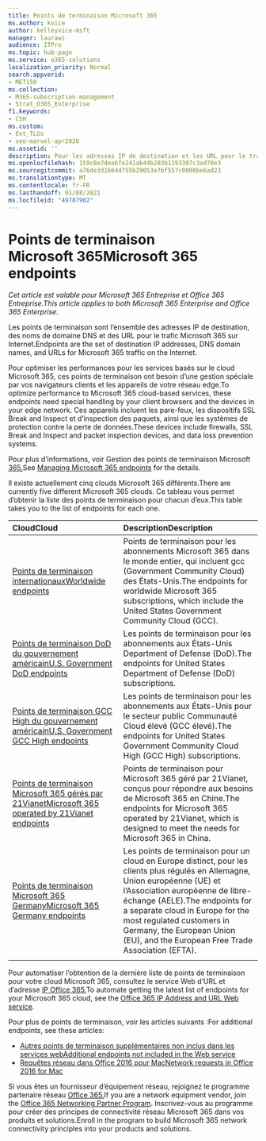 ```yaml
---
title: Points de terminaison Microsoft 365
ms.author: kvice
author: kelleyvice-msft
manager: laurawi
audience: ITPro
ms.topic: hub-page
ms.service: o365-solutions
localization_priority: Normal
search.appverid:
- MET150
ms.collection:
- M365-subscription-management
- Strat_O365_Enterprise
f1.keywords:
- CSH
ms.custom:
- Ent_TLGs
- seo-marvel-apr2020
ms.assetid: ''
description: Pour les adresses IP de destination et les URL pour le trafic Microsoft 365, utilisez cette liste d’articles pour les points de terminaison Internet des différents clouds Microsoft 365.
ms.openlocfilehash: 159c8e7dea6fe241ab44b283b1193397c3ad70e3
ms.sourcegitcommit: a76de3d1604d755b29053e7bf557c0008be6ad23
ms.translationtype: MT
ms.contentlocale: fr-FR
ms.lasthandoff: 01/08/2021
ms.locfileid: "49787902"
---
```

# <a name="microsoft-365-endpoints"></a><span data-ttu-id="2821f-103">Points de terminaison Microsoft 365</span><span class="sxs-lookup"><span data-stu-id="2821f-103">Microsoft 365 endpoints</span></span>

<span data-ttu-id="2821f-104">*Cet article est valable pour Microsoft 365 Entreprise et Office 365 Entreprise.*</span><span class="sxs-lookup"><span data-stu-id="2821f-104">*This article applies to both Microsoft 365 Enterprise and Office 365 Enterprise.*</span></span>

<span data-ttu-id="2821f-105">Les points de terminaison sont l’ensemble des adresses IP de destination, des noms de domaine DNS et des URL pour le trafic Microsoft 365 sur Internet.</span><span class="sxs-lookup"><span data-stu-id="2821f-105">Endpoints are the set of destination IP addresses, DNS domain names, and URLs for Microsoft 365 traffic on the Internet.</span></span> 

<span data-ttu-id="2821f-106">Pour optimiser les performances pour les services basés sur le cloud Microsoft 365, ces points de terminaison ont besoin d’une gestion spéciale par vos navigateurs clients et les appareils de votre réseau edge.</span><span class="sxs-lookup"><span data-stu-id="2821f-106">To optimize performance to Microsoft 365 cloud-based services, these endpoints need special handling by your client browsers and the devices in your edge network.</span></span> <span data-ttu-id="2821f-107">Ces appareils incluent les pare-feux, les dispositifs SSL Break and Inspect et d’inspection des paquets, ainsi que les systèmes de protection contre la perte de données.</span><span class="sxs-lookup"><span data-stu-id="2821f-107">These devices include firewalls, SSL Break and Inspect and packet inspection devices, and data loss prevention systems.</span></span>

<span data-ttu-id="2821f-108">Pour plus d’informations, voir Gestion des points de terminaison Microsoft [365.](managing-office-365-endpoints.md)</span><span class="sxs-lookup"><span data-stu-id="2821f-108">See [Managing Microsoft 365 endpoints](managing-office-365-endpoints.md) for the details.</span></span>

<span data-ttu-id="2821f-109">Il existe actuellement cinq clouds Microsoft 365 différents.</span><span class="sxs-lookup"><span data-stu-id="2821f-109">There are currently five different Microsoft 365 clouds.</span></span> <span data-ttu-id="2821f-110">Ce tableau vous permet d’obtenir la liste des points de terminaison pour chacun d’eux.</span><span class="sxs-lookup"><span data-stu-id="2821f-110">This table takes you to the list of endpoints for each one.</span></span>

| <span data-ttu-id="2821f-111">Cloud</span><span class="sxs-lookup"><span data-stu-id="2821f-111">Cloud</span></span> | <span data-ttu-id="2821f-112">Description</span><span class="sxs-lookup"><span data-stu-id="2821f-112">Description</span></span> |
|:-------|:-----|
| [<span data-ttu-id="2821f-113">Points de terminaison internationaux</span><span class="sxs-lookup"><span data-stu-id="2821f-113">Worldwide endpoints</span></span>](urls-and-ip-address-ranges.md) | <span data-ttu-id="2821f-114">Points de terminaison pour les abonnements Microsoft 365 dans le monde entier, qui incluent gcc (Government Community Cloud) des États-Unis.</span><span class="sxs-lookup"><span data-stu-id="2821f-114">The endpoints for worldwide Microsoft 365 subscriptions, which include the United States Government Community Cloud (GCC).</span></span> |
| [<span data-ttu-id="2821f-115">Points de terminaison DoD du gouvernement américain</span><span class="sxs-lookup"><span data-stu-id="2821f-115">U.S. Government DoD endpoints</span></span>](microsoft-365-u-s-government-dod-endpoints.md) | <span data-ttu-id="2821f-116">Les points de terminaison pour les abonnements aux États-Unis Department of Defense (DoD).</span><span class="sxs-lookup"><span data-stu-id="2821f-116">The endpoints for United States Department of Defense (DoD) subscriptions.</span></span> |
| [<span data-ttu-id="2821f-117">Points de terminaison GCC High du gouvernement américain</span><span class="sxs-lookup"><span data-stu-id="2821f-117">U.S. Government GCC High endpoints</span></span>](microsoft-365-u-s-government-gcc-high-endpoints.md) | <span data-ttu-id="2821f-118">Les points de terminaison pour les abonnements aux États-Unis pour le secteur public Communauté Cloud élevé (GCC élevé).</span><span class="sxs-lookup"><span data-stu-id="2821f-118">The endpoints for United States Government Community Cloud High (GCC High) subscriptions.</span></span> |
| [<span data-ttu-id="2821f-119">Points de terminaison Microsoft 365 gérés par 21Vianet</span><span class="sxs-lookup"><span data-stu-id="2821f-119">Microsoft 365 operated by 21Vianet endpoints</span></span>](urls-and-ip-address-ranges-21vianet.md) | <span data-ttu-id="2821f-120">Points de terminaison pour Microsoft 365 géré par 21Vianet, conçus pour répondre aux besoins de Microsoft 365 en Chine.</span><span class="sxs-lookup"><span data-stu-id="2821f-120">The endpoints for Microsoft 365 operated by 21Vianet, which is designed to meet the needs for Microsoft 365 in China.</span></span> |
| [<span data-ttu-id="2821f-121">Points de terminaison Microsoft 365 Germany</span><span class="sxs-lookup"><span data-stu-id="2821f-121">Microsoft 365 Germany endpoints</span></span>](microsoft-365-germany-endpoints.md) | <span data-ttu-id="2821f-122">Les points de terminaison pour un cloud en Europe distinct, pour les clients plus régulés en Allemagne, Union européenne (UE) et l’Association européenne de libre-échange (AELE).</span><span class="sxs-lookup"><span data-stu-id="2821f-122">The endpoints for a separate cloud in Europe for the most regulated customers in Germany, the European Union (EU), and the European Free Trade Association (EFTA).</span></span> |
|||

<span data-ttu-id="2821f-123">Pour automatiser l’obtention de la dernière liste de points de terminaison pour votre cloud Microsoft 365, consultez le service Web d’URL et d’adresse [IP Office 365.](microsoft-365-ip-web-service.md)</span><span class="sxs-lookup"><span data-stu-id="2821f-123">To automate getting the latest list of endpoints for your Microsoft 365 cloud, see the [Office 365 IP Address and URL Web service](microsoft-365-ip-web-service.md).</span></span>

<span data-ttu-id="2821f-124">Pour plus de points de terminaison, voir les articles suivants :</span><span class="sxs-lookup"><span data-stu-id="2821f-124">For additional endpoints, see these articles:</span></span>

- [<span data-ttu-id="2821f-125">Autres points de terminaison supplémentaires non inclus dans les services web</span><span class="sxs-lookup"><span data-stu-id="2821f-125">Additional endpoints not included in the Web service</span></span>](additional-office365-ip-addresses-and-urls.md)
- [<span data-ttu-id="2821f-126">Requêtes réseau dans Office 2016 pour Mac</span><span class="sxs-lookup"><span data-stu-id="2821f-126">Network requests in Office 2016 for Mac</span></span>](network-requests-in-office-2016-for-mac.md)

<span data-ttu-id="2821f-127">Si vous êtes un fournisseur d’équipement réseau, rejoignez le programme partenaire réseau [Office 365.](microsoft-365-networking-partner-program.md)</span><span class="sxs-lookup"><span data-stu-id="2821f-127">If you are a network equipment vendor, join the [Office 365 Networking Partner Program](microsoft-365-networking-partner-program.md).</span></span> <span data-ttu-id="2821f-128">Inscrivez-vous au programme pour créer des principes de connectivité réseau Microsoft 365 dans vos produits et solutions.</span><span class="sxs-lookup"><span data-stu-id="2821f-128">Enroll in the program to build Microsoft 365 network connectivity principles into your products and solutions.</span></span> 
